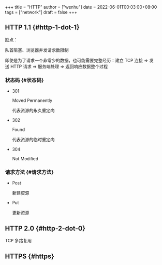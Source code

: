 +++
title = "HTTP"
author = ["wenhu"]
date = 2022-06-01T00:03:00+08:00
tags = ["network"]
draft = false
+++

## HTTP 1.1 {#http-1-dot-1}

缺点：

队首阻塞、浏览器并发请求数限制

即使是为了请求一个非常少的数据，也可能需要完整经历：建立 TCP 连接 =&gt; 发送 HTTP 请求 =&gt; 服务端处理 =&gt; 返回响应数据整个过程


### 状态码 {#状态码}

-   301

    Moved Permanently

    代表资源的永久重定向

-   302

    Found

    代表资源的临时重定向

-   304

    Not Modified


### 请求方法 {#请求方法}

-   Post

    新建资源

-   Put

    更新资源


## HTTP 2.0 {#http-2-dot-0}

TCP 多路复用


## HTTPS {#https}
